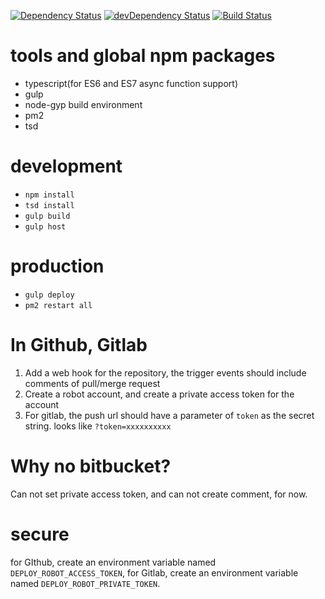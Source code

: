 [![Dependency Status](https://david-dm.org/plantain-00/deploy-robot.svg)](https://david-dm.org/plantain-00/deploy-robot)
[![devDependency Status](https://david-dm.org/plantain-00/deploy-robot/dev-status.svg)](https://david-dm.org/plantain-00/deploy-robot#info=devDependencies)
[![Build Status](https://travis-ci.org/plantain-00/deploy-robot.svg?branch=master)](https://travis-ci.org/plantain-00/deploy-robot)

# tools and global npm packages

+ typescript(for ES6 and ES7 async function support)
+ gulp
+ node-gyp build environment
+ pm2
+ tsd

# development

+ `npm install`
+ `tsd install`
+ `gulp build`
+ `gulp host`

# production

+ `gulp deploy`
+ `pm2 restart all`

# In Github, Gitlab

1. Add a web hook for the repository, the trigger events should include comments of pull/merge request
2. Create a robot account, and create a private access token for the account
3. For gitlab, the push url should have a parameter of `token` as the secret string. looks like `?token=xxxxxxxxxx`

# Why no bitbucket?

Can not set private access token, and can not create comment, for now.

# secure

for GIthub, create an environment variable named `DEPLOY_ROBOT_ACCESS_TOKEN`, for Gitlab, create an environment variable named `DEPLOY_ROBOT_PRIVATE_TOKEN`.
